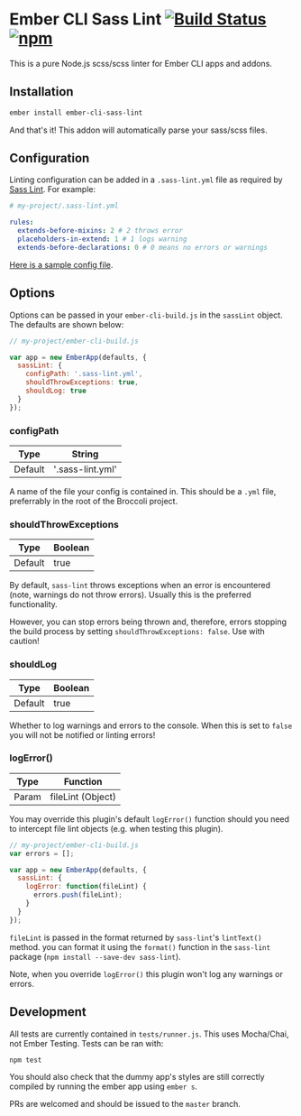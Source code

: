 Ember CLI Sass Lint [![Build Status](https://travis-ci.org/sir-dunxalot/ember-cli-sass-lint.svg?branch=master)](https://travis-ci.org/sir-dunxalot/ember-cli-sass-lint) [![npm](https://img.shields.io/npm/v/ember-cli-sass-lint.svg)](https://www.npmjs.com/package/ember-cli-sass-lint)
======

This is a pure Node.js scss/scss linter for Ember CLI apps and addons.

## Installation

```sh
ember install ember-cli-sass-lint
```

And that's it! This addon will automatically parse your sass/scss files.

## Configuration

Linting configuration can be added in a `.sass-lint.yml` file as required by [Sass Lint](https://github.com/sasstools/sass-lint). For example:

```yml
# my-project/.sass-lint.yml

rules:
  extends-before-mixins: 2 # 2 throws error
  placeholders-in-extend: 1 # 1 logs warning
  extends-before-declarations: 0 # 0 means no errors or warnings
```

[Here is a sample config file](https://github.com/sasstools/sass-lint/blob/develop/docs/sass-lint.yml).

## Options

Options can be passed in your `ember-cli-build.js` in the `sassLint` object. The defaults are shown below:

```js
// my-project/ember-cli-build.js

var app = new EmberApp(defaults, {
  sassLint: {
    configPath: '.sass-lint.yml',
    shouldThrowExceptions: true,
    shouldLog: true
  }
});
```

### configPath

| Type    | String          |
|---------|-----------------|
| Default | '.sass-lint.yml' |

A name of the file your config is contained in. This should be a `.yml` file, preferrably in the root of the Broccoli project.

### shouldThrowExceptions

| Type    | Boolean |
|---------|---------|
| Default | true    |

By default, `sass-lint` throws exceptions when an error is encountered (note, warnings do not throw errors). Usually this is the preferred functionality.

However, you can stop errors being thrown and, therefore, errors stopping the build process by setting `shouldThrowExceptions: false`. Use with caution!

### shouldLog

| Type    | Boolean |
|---------|---------|
| Default | true    |

Whether to log warnings and errors to the console. When this is set to `false` you will not be notified or linting errors!

### logError()

| Type    | Function          |
|---------|-------------------|
| Param   | fileLint (Object) |

You may override this plugin's default `logError()` function should you need to intercept file lint objects (e.g. when testing this plugin).

```js
// my-project/ember-cli-build.js
var errors = [];

var app = new EmberApp(defaults, {
  sassLint: {
    logError: function(fileLint) {
      errors.push(fileLint);
    }
  }
});
```

`fileLint` is passed in the format returned by `sass-lint`'s `lintText()` method. you can format it using the `format()` function in the `sass-lint` package (`npm install --save-dev sass-lint`).

Note, when you override `logError()` this plugin won't log any warnings or errors.

## Development

All tests are currently contained in `tests/runner.js`. This uses Mocha/Chai, not Ember Testing. Tests can be ran with:

```
npm test
```

You should also check that the dummy app's styles are still correctly compiled by running the ember app using `ember s`.

PRs are welcomed and should be issued to the `master` branch.
